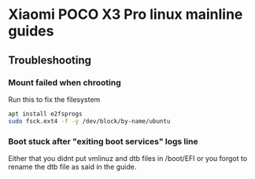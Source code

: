 # Xiaomi POCO X3 Pro linux mainline guides

## Troubleshooting

### Mount failed when chrooting

Run this to fix the filesystem
```sh
apt install e2fsprogs
sudo fsck.ext4 -f -y /dev/block/by-name/ubuntu
```

### Boot stuck after "exiting boot services" logs line

Either that you didnt put vmlinuz and dtb files in /boot/EFI or you forgot to rename the dtb file as said in the guide.
